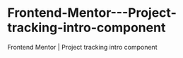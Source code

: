 # Frontend-Mentor---Project-tracking-intro-component
Frontend Mentor | Project tracking intro component
